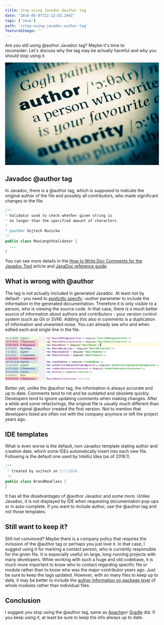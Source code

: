 ```yaml
---
title: Stop using Javadoc @author tag
date: "2016-05-07T22:12:03.284Z"
tags: ['Java']
path: '/stop-using-javadoc-author-tag'
featuredImage: ''
---
```


Are you still using @author Javadoc tag? Maybe it\'s time to reconsider. Let\'s discuss why the tag may be actually harmful and why you should stop using it.
<!--more-->
![javadoc-author](./javadoc-author.jpg)

Javadoc @author tag
-------------------

In Javadoc, there is a @author tag, which is supposed to indicate the original author of the file and possibly all contributors, who made significant changes to the file.

```java
/**
* Validator used to check whether given string is
* no longer than the specified amount of characters.
*
* @author Vojtech Ruzicka
*/
public class MaxLengthValidator {
  ...
}
```

You can see more details in the [How to Write Doc Comments for the Javadoc Tool](http://www.oracle.com/technetwork/java/javase/documentation/index-137868.html#@author) article and [JavaDoc reference guide](http://docs.oracle.com/javase/7/docs/technotes/tools/windows/javadoc.html#author).

What is wrong with @author
--------------------------

The tag is not actually included in generated Javadoc. At least not by default - you need to [explicitly specify](https://docs.oracle.com/javase/7/docs/technotes/tools/windows/javadoc.html#author) *-author* parameter to include the information in the generated documentation. Therefore it is only visible to a person, who is viewing the source code. In that case, there is a much better source of information about authors and contributors - your version control system (such as Git or SVN). Adding this also in comments is a duplication of information and unwanted noise. You can already see who and when edited each and single line in the file.

![Authors and time of changes as shown in IntelliJ Idea 2016.1](./annotate.png)

Better yet, unlike the @author tag, the information is always accurate and up to date. Comments tend to rot and be outdated and obsolete quickly. Developers tend to ignore updating comments when making changes. After a while and some refactorings, the original file is usually much different than when original @author created the first version. Not to mention that developers listed are often not with the company anymore or left the project years ago.

IDE templates
-------------

What is even worse is the default, non-Javadoc template stating author and creation date, which some IDEs automatically insert into each new file. Following is the default one used by IntelliJ Idea (as of 2016.1).

```java
/**
 * Created by vojtech on 5/7/2016.
 */
public class BrandNewClass {
}
```

It has all the disadvantages of @author Javadoc and some more. Unlike Javadoc, it is not displayed by IDE when requesting documentation pop-ups or in auto-complete. If you want to include author, use the @author tag and not those templates.

Still want to keep it?
----------------------

Still not convinced? Maybe there is a company policy that requires the inclusion of the @author tag or perhaps you just love it. In that case, I suggest using it for marking a contact person, who is currently responsible for the given file. It is especially useful on large, long-running projects with many developers. While working with such a huge and old codebase, it is much more important to know who to contact regarding specific file or module rather than to know who was the major contributor years ago. Just be sure to keep the tags updated. However, with so many files to keep up to date, it may be better to include the [author information on package level](http://bit.ly/1s9pTQG) of whole modules rather than individual files.

Conclusion
----------

I suggest you stop using the @author tag, same as [Apache](http://www.theinquirer.net/inquirer/news/1037207/apache-enforces-the-removal-of-author-tags)or [Gradle](https://github.com/gradle/gradle/commit/a1b9612fa06f90f20b115cede557e22287501034) did. If you keep using it, at least be sure to keep the info always up to date.